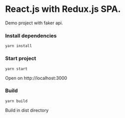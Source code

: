 # React.js with Redux.js SPA.
Demo project with faker api.

### Install dependencies
```yarn install```

### Start project
```yarn start```

Open on http://localhost:3000

### Build
``` yarn build ```

Build in dist directory
